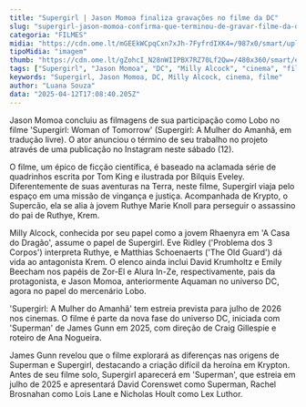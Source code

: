 ```yaml
---
title: "Supergirl | Jason Momoa finaliza gravações no filme da DC"
slug: "supergirl-jason-momoa-confirma-que-terminou-de-gravar-filme-da-dc"
categoria: "FILMES"
midia: "https://cdn.ome.lt/mGEEkWCpqCxn7xJh-7FyfrdIXK4=/987x0/smart/uploads/conteudo/fotos/lobodccomics_Z3be8YZ.jpg"
tipoMidia: "imagem"
thumb: "https://cdn.ome.lt/gZohcI_N28nWIIPBX7RZ70Lf2Qw=/480x360/smart/extras/conteudos/lobodccomics_5XmnF6u.jpg"
tags: ["Supergirl", "Jason Momoa", "DC", "Milly Alcock", "cinema", "filme"]
keywords: "Supergirl, Jason Momoa, DC, Milly Alcock, cinema, filme"
author: "Luana Souza"
data: "2025-04-12T17:08:40.205Z"
---
```


Jason Momoa concluiu as filmagens de sua participação como Lobo no filme 'Supergirl: Woman of Tomorrow' (Supergirl: A Mulher do Amanhã, em tradução livre). O ator anunciou o término de seu trabalho no projeto através de uma publicação no Instagram neste sábado (12).

O filme, um épico de ficção científica, é baseado na aclamada série de quadrinhos escrita por Tom King e ilustrada por Bilquis Eveley. Diferentemente de suas aventuras na Terra, neste filme, Supergirl viaja pelo espaço em uma missão de vingança e justiça. Acompanhada de Krypto, o Supercão, ela se alia à jovem Ruthye Marie Knoll para perseguir o assassino do pai de Ruthye, Krem.

Milly Alcock, conhecida por seu papel como a jovem Rhaenyra em 'A Casa do Dragão', assume o papel de Supergirl. Eve Ridley ('Problema dos 3 Corpos') interpreta Ruthye, e Matthias Schoenaerts ('The Old Guard') dá vida ao antagonista Krem. O elenco ainda inclui David Krumholtz e Emily Beecham nos papéis de Zor-El e Alura In-Ze, respectivamente, pais da protagonista, e Jason Momoa, anteriormente Aquaman no universo DC, agora no papel do mercenário Lobo.

'Supergirl: A Mulher do Amanhã' tem estreia prevista para julho de 2026 nos cinemas. O filme é parte da nova fase do universo DC, iniciada com 'Superman' de James Gunn em 2025, com direção de Craig Gillespie e roteiro de Ana Nogueira.

James Gunn revelou que o filme explorará as diferenças nas origens de Superman e Supergirl, destacando a criação difícil da heroína em Krypton. Antes de seu filme solo, Supergirl aparecerá em 'Superman', que estreia em julho de 2025 e apresentará David Corenswet como Superman, Rachel Brosnahan como Lois Lane e Nicholas Hoult como Lex Luthor.